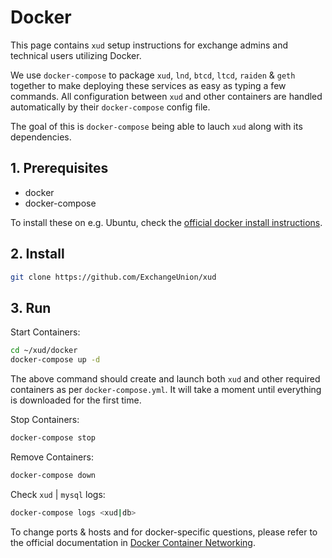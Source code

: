 # Docker

This page contains `xud` setup instructions for exchange admins and technical users utilizing Docker.

We use `docker-compose` to package `xud`, `lnd`, `btcd`, `ltcd`, `raiden` & `geth` together to make deploying these services as easy as typing a few commands. All configuration between `xud` and other containers are handled automatically by their `docker-compose` config file.

The goal of this is `docker-compose` being able to lauch `xud` along with its dependencies.

## 1. Prerequisites

* docker
* docker-compose

To install these on e.g. Ubuntu, check the [official docker install instructions](https://docs.docker.com/install/linux/docker-ce/ubuntu/).

## 2. Install

```bash
git clone https://github.com/ExchangeUnion/xud
```

## 3. Run

Start Containers:

```bash
cd ~/xud/docker
docker-compose up -d
```

The above command should create and launch both `xud` and other required containers as per `docker-compose.yml`. It will take a moment until everything is downloaded for the first time.

Stop Containers:

```bash
docker-compose stop
```

Remove Containers:

```bash
docker-compose down
```

Check `xud` | `mysql` logs:

```bash
docker-compose logs <xud|db>
```

To change ports & hosts and for docker-specific questions, please refer to the official documentation in [Docker Container Networking](https://docs.docker.com/config/containers/container-networking/).
